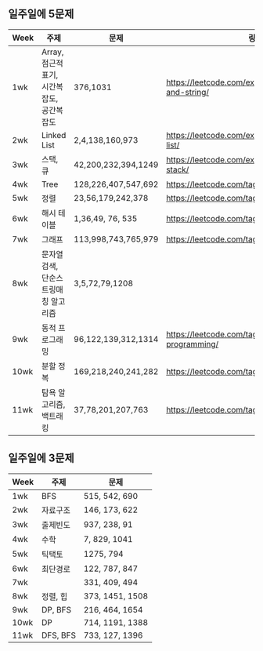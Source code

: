## 일주일에 5문제

|Week|주제|문제|링크|
|--|--|--|--|
|1wk|Array, 점근적 표기, 시간복잡도, 공간복잡도|376,1031|https://leetcode.com/explore/learn/card/array-and-string/|
|2wk|Linked List |2,4,138,160,973|https://leetcode.com/explore/learn/card/linked-list/|
|3wk|스택, 큐 |42,200,232,394,1249|https://leetcode.com/explore/learn/card/queue-stack/|
|4wk|Tree |128,226,407,547,692|https://leetcode.com/tag/tree/|
|5wk|정렬  |23,56,179,242,378|https://leetcode.com/tag/sort/| 
|6wk|해시 테이블  |1,36,49, 76, 535|https://leetcode.com/tag/hash-table/|
|7wk|그래프  |113,998,743,765,979|https://leetcode.com/tag/graph/|
|8wk|문자열 검색, 단순스트링매칭 알고리즘|3,5,72,79,1208||
|9wk|동적 프로그래밍|96,122,139,312,1314|https://leetcode.com/tag/dynamic-programming/|
|10wk|분할 정복|169,218,240,241,282|https://leetcode.com/tag/divide-and-conquer/|
|11wk|탐욕 알고리즘, 백트래킹|37,78,201,207,763|https://leetcode.com/tag/greedy/|

## 일주일에 3문제

|Week|주제|문제|
|--|--|--|
|1wk|BFS|515, 542, 690|
|2wk|자료구조|146, 173, 622|
|3wk|출제빈도|937, 238, 91|
|4wk|수학|7, 829, 1041|
|5wk|틱택토|1275, 794| 
|6wk|최단경로|122, 787, 847|
|7wk||331, 409, 494|
|8wk|정렬, 힙|373, 1451, 1508|
|9wk|DP, BFS|216, 464, 1654|
|10wk|DP|714, 1191, 1388|
|11wk|DFS, BFS|733, 127, 1396|
